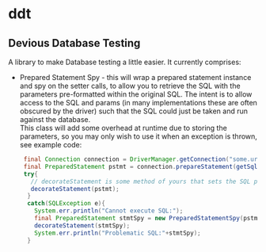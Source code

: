 # ddt
## Devious Database Testing

A library to make Database testing a little easier.  It currently comprises:
 * Prepared Statement Spy - this will wrap a prepared statement instance and spy 
   on the setter calls, to allow you to retrieve the SQL with the parameters 
   pre-formatted within the original SQL.  The intent is to allow access to the 
   SQL and params (in many implementations these are often obscured by the 
   driver) such that the SQL could just be taken and run against the database.  
   This class will add some overhead at runtime due to storing the parameters, 
   so you may only wish to use it when an exception is thrown, see example code:
   
   ```` java
    final Connection connection = DriverManager.getConnection("some.url");
    final PreparedStatement pstmt = connection.prepareStatement(getSql());
    try{
      // decorateStatement is some method of yours that sets the SQL params on the PreparedStatement
      decorateStatement(pstmt);
     }
     catch(SQLException e){
       System.err.println("Cannot execute SQL:");
       final PreparedStatement stmtSpy = new PreparedStatementSpy(pstmt, getSql());
       decorateStatement(stmtSpy);
       System.err.println("Problematic SQL:"+stmtSpy);
     }
   ````
   